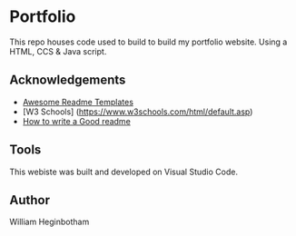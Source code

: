 # Portfolio

This repo houses code used to build to build my portfolio website. Using a HTML, CCS & Java script.


## Acknowledgements

 - [Awesome Readme Templates](https://awesomeopensource.com/project/elangosundar/awesome-README-templates)
 - [W3 Schools] (https://www.w3schools.com/html/default.asp)
 - [How to write a Good readme](https://bulldogjob.com/news/449-how-to-write-a-good-readme-for-your-github-project)


## Tools

This webiste was built and developed on Visual Studio Code.

## Author

William Heginbotham